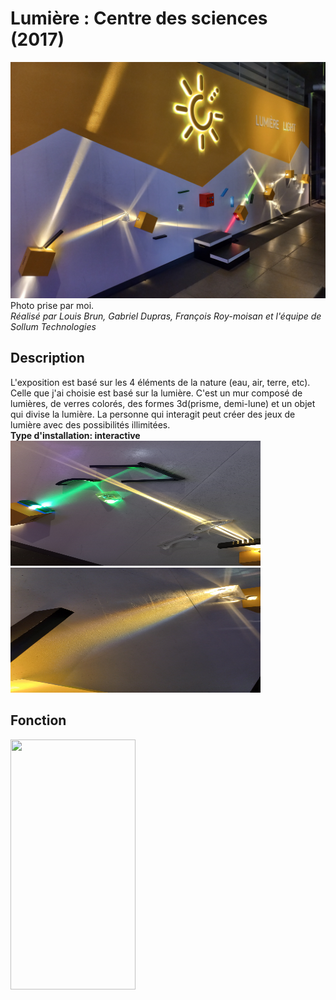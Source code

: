 # Lumière : Centre des sciences (2017)
![photo](media/vue_ensemble_lumiere.jpg) <br>
Photo prise par moi. <br> 
*Réalisé par Louis Brun, Gabriel Dupras, François Roy-moisan et l'équipe de Sollum Technologies*
## Description
L'exposition est basé sur les 4 éléments de la nature (eau, air, terre, etc). Celle que j'ai
choisie est basé sur la lumière. C'est un mur composé de lumières, de verres colorés, des
formes 3d(prisme, demi-lune) et un objet qui divise la lumière. La personne qui interagit
peut créer des jeux de lumière avec des possibilités illimitées. <br>
**Type d'installation: interactive**<br>
<img src="media/description_exemple_1.jpg" width="400" height="200">  <img src="media/description_exemple_2.jpg" width="400" height="200">
## Fonction 
<img src="media/fiche_expo_lumiere.jpg" width="200" height="400">
